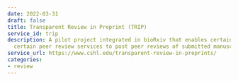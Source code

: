```yaml
---
date: 2022-03-31
draft: false
title: Transparent Review in Preprint (TRIP)
service_id: trip
description: A pilot project integrated in bioRxiv that enables certain journals and
  certain peer review services to post peer reviews of submitted manuscripts.
service_url: https://www.cshl.edu/transparent-review-in-preprints/
categories:
- review
---
```



